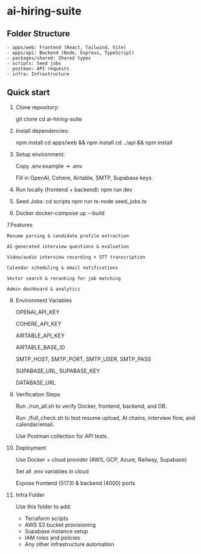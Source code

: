 # ai-hiring-suite



## Folder Structure

    - apps/web: Frontend (React, Tailwind, Vite)
    - apps/api: Backend (Node, Express, TypeScript)
    - packages/shared: Shared types
    - scripts: Seed jobs
    - postman: API requests
    - infra: Infrastructure



## Quick start

1. Clone repository:

    git clone <repo-url>
    cd ai-hiring-suite


2. Install dependencies:

    npm install
    cd apps/web && npm install
    cd ../api && npm install


3. Setup environment:

    Copy .env.example → .env

    Fill in OpenAI, Cohere, Airtable, SMTP, Supabase keys.

4. Run locally (frontend + backend):
    npm run dev


5. Seed Jobs:
    cd scripts
    npm run ts-node seed_jobs.ts

6. Docker 
    docker-compose up --build


7.Features

    Resume parsing & candidate profile extraction

    AI-generated interview questions & evaluation

    Video/audio interview recording + STT transcription

    Calendar scheduling & email notifications

    Vector search & reranking for job matching

    Admin dashboard & analytics

8. Environment Variables

    OPENAI_API_KEY

    COHERE_API_KEY

    AIRTABLE_API_KEY

    AIRTABLE_BASE_ID

    SMTP_HOST, SMTP_PORT, SMTP_USER, SMTP_PASS

    SUPABASE_URL, SUPABASE_KEY

    DATABASE_URL

9. Verification Steps

    Run ./run_all.sh to verify Docker, frontend, backend, and DB.

    Run ./full_check.sh to test resume upload, AI chains, interview flow, and calendar/email.

    Use Postman collection for API tests.

10. Deployment

    Use Docker + cloud provider (AWS, GCP, Azure, Railway, Supabase)

    Set all .env variables in cloud

    Expose frontend (5173) & backend (4000) ports


11. Infra Folder

    Use this folder to add:
    - Terraform scripts
    - AWS S3 bucket provisioning
    - Supabase instance setup
    - IAM roles and policies
    - Any other infrastructure automation

